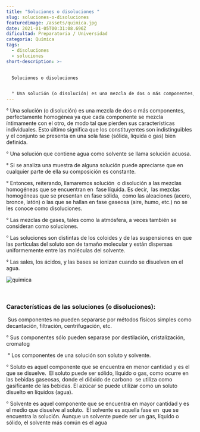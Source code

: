 ```yaml
---
title: "Soluciones o disoluciones "
slug: soluciones-o-disoluciones
featuredimage: /assets/quimica.jpg
date: 2021-01-05T00:31:08.696Z
dificultad: Preparatoria / Universidad
categoria: Química
tags:
  - disoluciones
  - soluciones
short-description: >-
  

  Soluciones o disoluciones 


  ° Una solución (o disolución) es una mezcla de dos o más componentes, perfectamente homogénea ya que cada componente se mezcla íntimamente con el otro, de modo tal que pierden sus características individuales.
---
```

° Una solución (o disolución) es una mezcla de dos o más componentes, perfectamente homogénea ya que cada componente se mezcla íntimamente con el otro, de modo tal que pierden sus características individuales. Esto último significa que los constituyentes son indistinguibles y el conjunto se presenta en una sola fase (sólida, líquida o gas) bien definida.

° Una solución que contiene agua como solvente se llama solución acuosa.

° Si se analiza una muestra de alguna solución puede apreciarse que en cualquier parte de ella su composición es constante.

° Entonces, reiterando, llamaremos solución  o disolución a las mezclas  homogéneas que se encuentran en  fase líquida. Es decir,  las mezclas homogéneas que se presentan en fase sólida,  como las aleaciones (acero, bronce, latón) o las que se hallan en fase gaseosa (aire, humo, etc.) no se les conoce como disoluciones.

° Las mezclas de gases, tales como la atmósfera, a veces también se consideran como soluciones.

° Las soluciones son distintas de los coloides y de las suspensiones en que las partículas del soluto son de tamaño molecular y están dispersas uniformemente entre las moléculas del solvente.

° Las sales, los ácidos, y las bases se ionizan cuando se disuelven en el agua.

![quimica](/assets/quimica.jpg "soluciones")

</br>

### Características de las soluciones (o disoluciones):

 Sus componentes no pueden separarse por métodos físicos simples como decantación, filtración, centrifugación, etc.

° Sus componentes sólo pueden separase por destilación, cristalización, cromatog 

 ° Los componentes de una solución son soluto y solvente.

° Soluto es aquel componente que se encuentra en menor cantidad y es el que se disuelve.  El soluto puede ser sólido, líquido o gas, como ocurre en las bebidas gaseosas, donde el dióxido de carbono  se utiliza como gasificante de las bebidas. El azúcar se puede utilizar como un soluto disuelto en líquidos (agua).

° Solvente es aquel componente que se encuentra en mayor cantidad y es el medio que disuelve al soluto.  El solvente es aquella fase en  que se encuentra la solución. Aunque un solvente puede ser un gas, líquido o sólido, el solvente más común es el agua
